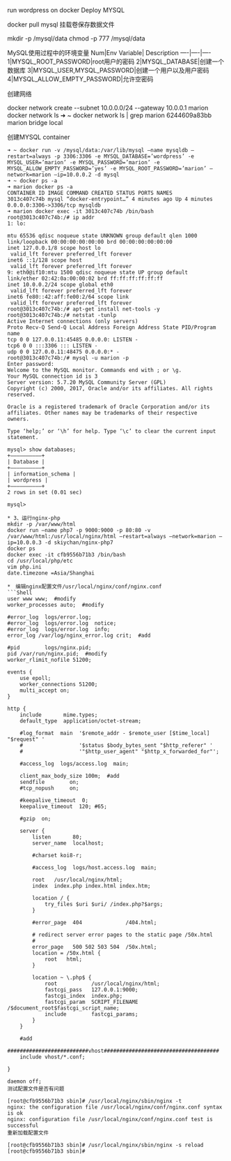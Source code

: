  run wordpress on docker
Deploy MYSQL

docker pull mysql
挂载卷保存数据文件

mkdir -p /mysql/data
chmod -p 777 /mysql/data


MySQL使用过程中的环境变量
Num|Env Variable| Description
—-|—-|—-
1|MYSQL_ROOT_PASSWORD|root用户的密码
2|MYSQL_DATABASE|创建一个数据库
3|MYSQL_USER,MYSQL_PASSWORD|创建一个用户以及用户密码
4|MYSQL_ALLOW_EMPTY_PASSWORD|允许空密码

创建网络

docker network create --subnet 10.0.0.0/24 --gateway 10.0.0.1 marion
docker network ls
➜  ~ docker network ls | grep marion
6244609a83bb        marion              bridge              local


创建MYSQL container
```Shell
➜ ~ docker run -v /mysql/data:/var/lib/mysql —name mysqldb —restart=always -p 3306:3306 -e MYSQL_DATABASE=’wordpress’ -e MYSQL_USER=’marion’ -e MYSQL_PASSWORD=’marion’ -e MYSQL_ALLOW_EMPTY_PASSWORD=’yes’ -e MYSQL_ROOT_PASSWORD=’marion’ —network=marion —ip=10.0.0.2 -d mysql
➜ ~ docker ps -a
➜ marion docker ps -a
CONTAINER ID IMAGE COMMAND CREATED STATUS PORTS NAMES
3013c407c74b mysql “docker-entrypoint…” 4 minutes ago Up 4 minutes 0.0.0.0:3306->3306/tcp mysqldb
➜ marion docker exec -it 3013c407c74b /bin/bash
root@3013c407c74b:/# ip addr
1: lo:

mtu 65536 qdisc noqueue state UNKNOWN group default qlen 1000
link/loopback 00:00:00:00:00:00 brd 00:00:00:00:00:00
inet 127.0.0.1/8 scope host lo
 valid_lft forever preferred_lft forever
inet6 ::1/128 scope host
 valid_lft forever preferred_lft forever
9: eth0@if10:mtu 1500 qdisc noqueue state UP group default
link/ether 02:42:0a:00:00:02 brd ff:ff:ff:ff:ff:ff
inet 10.0.0.2/24 scope global eth0
 valid_lft forever preferred_lft forever
inet6 fe80::42:aff:fe00:2/64 scope link
 valid_lft forever preferred_lft forever
root@3013c407c74b:/# apt-get install net-tools -y
root@3013c407c74b:/# netstat -tunlp
Active Internet connections (only servers)
Proto Recv-Q Send-Q Local Address Foreign Address State PID/Program name
tcp 0 0 127.0.0.11:45485 0.0.0.0: LISTEN -
tcp6 0 0 :::3306 ::: LISTEN -
udp 0 0 127.0.0.11:48475 0.0.0.0:* -
root@3013c407c74b:/# mysql -u marion -p
Enter password:
Welcome to the MySQL monitor. Commands end with ; or \g.
Your MySQL connection id is 3
Server version: 5.7.20 MySQL Community Server (GPL)
Copyright (c) 2000, 2017, Oracle and/or its affiliates. All rights reserved.

Oracle is a registered trademark of Oracle Corporation and/or its
affiliates. Other names may be trademarks of their respective
owners.

Type ‘help;’ or ‘\h’ for help. Type ‘\c’ to clear the current input statement.

mysql> show databases;
+——————————+
| Database |
+——————————+
| information_schema |
| wordpress |
+——————————+
2 rows in set (0.01 sec)

mysql>

* 3、运行nginx-php
mkdir -p /var/www/html
docker run —name php7 -p 9000:9000 -p 80:80 -v /var/www/html:/usr/local/nginx/html —restart=always —network=marion —ip=10.0.0.3 -d skiychan/nginx-php7
docker ps
docker exec -it cfb9556b71b3 /bin/bash
cd /usr/local/php/etc
vim php.ini
date.timezone =Asia/Shanghai

*　编辑nginx配置文件/usr/local/nginx/conf/nginx.conf
```Shell
user www www;  #modify
worker_processes auto;  #modify

#error_log  logs/error.log;
#error_log  logs/error.log  notice;
#error_log  logs/error.log  info;
error_log /var/log/nginx_error.log crit;  #add

#pid        logs/nginx.pid;
pid /var/run/nginx.pid;  #modify
worker_rlimit_nofile 51200;

events {
    use epoll;
    worker_connections 51200;
    multi_accept on;
}

http {
    include       mime.types;
    default_type  application/octet-stream;

    #log_format  main  '$remote_addr - $remote_user [$time_local] "$request" '
    #                  '$status $body_bytes_sent "$http_referer" '
    #                  '"$http_user_agent" "$http_x_forwarded_for"';

    #access_log  logs/access.log  main;

    client_max_body_size 100m;  #add
    sendfile        on;
    #tcp_nopush     on;

    #keepalive_timeout  0;
    keepalive_timeout  120; #65;

    #gzip  on;

    server {
        listen       80;
        server_name  localhost;

        #charset koi8-r;

        #access_log  logs/host.access.log  main;

        root   /usr/local/nginx/html;
        index  index.php index.html index.htm;

        location / {
            try_files $uri $uri/ /index.php?$args;
        }

        #error_page  404              /404.html;

        # redirect server error pages to the static page /50x.html
        #
        error_page   500 502 503 504  /50x.html;
        location = /50x.html {
            root   html;
        }

        location ~ \.php$ {
            root           /usr/local/nginx/html;
            fastcgi_pass   127.0.0.1:9000;
            fastcgi_index  index.php;
            fastcgi_param  SCRIPT_FILENAME  /$document_root$fastcgi_script_name;
            include        fastcgi_params;
        }
    }

    #add
    ##########################vhost#####################################
    include vhost/*.conf;

}

daemon off;
测试配置文件是否有问题

[root@cfb9556b71b3 sbin]# /usr/local/nginx/sbin/nginx -t
nginx: the configuration file /usr/local/nginx/conf/nginx.conf syntax is ok
nginx: configuration file /usr/local/nginx/conf/nginx.conf test is successful
重新加载配置文件

[root@cfb9556b71b3 sbin]# /usr/local/nginx/sbin/nginx -s reload 
[root@cfb9556b71b3 sbin]#


